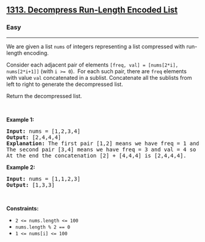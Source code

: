 <h2><a href="https://leetcode.com/problems/decompress-run-length-encoded-list/">1313. Decompress Run-Length Encoded List</a></h2><h3>Easy</h3><hr><div style="user-select: auto;"><p style="user-select: auto;">We are given a list <code style="user-select: auto;">nums</code> of integers representing a list compressed with run-length encoding.</p>

<p style="user-select: auto;">Consider each adjacent pair&nbsp;of elements <code style="user-select: auto;">[freq, val] = [nums[2*i], nums[2*i+1]]</code>&nbsp;(with <code style="user-select: auto;">i &gt;= 0</code>).&nbsp; For each such pair, there are <code style="user-select: auto;">freq</code> elements with value <code style="user-select: auto;">val</code> concatenated in a sublist. Concatenate all the sublists from left to right to generate the decompressed list.</p>

<p style="user-select: auto;">Return the decompressed list.</p>

<p style="user-select: auto;">&nbsp;</p>
<p style="user-select: auto;"><strong style="user-select: auto;">Example 1:</strong></p>

<pre style="position: relative; user-select: auto;"><strong style="user-select: auto;">Input:</strong> nums = [1,2,3,4]
<strong style="user-select: auto;">Output:</strong> [2,4,4,4]
<strong style="user-select: auto;">Explanation:</strong> The first pair [1,2] means we have freq = 1 and val = 2 so we generate the array [2].
The second pair [3,4] means we have freq = 3 and val = 4 so we generate [4,4,4].
At the end the concatenation [2] + [4,4,4] is [2,4,4,4].
<div class="open_grepper_editor" title="Edit &amp; Save To Grepper" style="user-select: auto;"></div></pre>

<p style="user-select: auto;"><strong style="user-select: auto;">Example 2:</strong></p>

<pre style="position: relative; user-select: auto;"><strong style="user-select: auto;">Input:</strong> nums = [1,1,2,3]
<strong style="user-select: auto;">Output:</strong> [1,3,3]
<div class="open_grepper_editor" title="Edit &amp; Save To Grepper" style="user-select: auto;"></div></pre>

<p style="user-select: auto;">&nbsp;</p>
<p style="user-select: auto;"><strong style="user-select: auto;">Constraints:</strong></p>

<ul style="user-select: auto;">
	<li style="user-select: auto;"><code style="user-select: auto;">2 &lt;= nums.length &lt;= 100</code></li>
	<li style="user-select: auto;"><code style="user-select: auto;">nums.length % 2 == 0</code></li>
	<li style="user-select: auto;"><code style="user-select: auto;"><font face="monospace" style="user-select: auto;">1 &lt;= nums[i] &lt;= 100</font></code></li>
</ul>
</div>